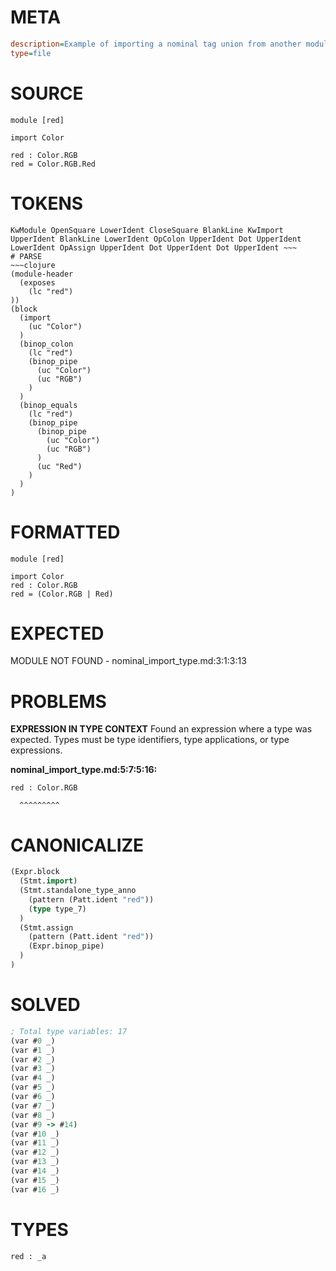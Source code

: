 # META
~~~ini
description=Example of importing a nominal tag union from another module
type=file
~~~
# SOURCE
~~~roc
module [red]

import Color

red : Color.RGB
red = Color.RGB.Red
~~~
# TOKENS
~~~text
KwModule OpenSquare LowerIdent CloseSquare BlankLine KwImport UpperIdent BlankLine LowerIdent OpColon UpperIdent Dot UpperIdent LowerIdent OpAssign UpperIdent Dot UpperIdent Dot UpperIdent ~~~
# PARSE
~~~clojure
(module-header
  (exposes
    (lc "red")
))
(block
  (import
    (uc "Color")
  )
  (binop_colon
    (lc "red")
    (binop_pipe
      (uc "Color")
      (uc "RGB")
    )
  )
  (binop_equals
    (lc "red")
    (binop_pipe
      (binop_pipe
        (uc "Color")
        (uc "RGB")
      )
      (uc "Red")
    )
  )
)
~~~
# FORMATTED
~~~roc
module [red]

import Color
red : Color.RGB
red = (Color.RGB | Red)
~~~
# EXPECTED
MODULE NOT FOUND - nominal_import_type.md:3:1:3:13
# PROBLEMS
**EXPRESSION IN TYPE CONTEXT**
Found an expression where a type was expected.
Types must be type identifiers, type applications, or type expressions.

**nominal_import_type.md:5:7:5:16:**
```roc
red : Color.RGB
```
      ^^^^^^^^^


# CANONICALIZE
~~~clojure
(Expr.block
  (Stmt.import)
  (Stmt.standalone_type_anno
    (pattern (Patt.ident "red"))
    (type type_7)
  )
  (Stmt.assign
    (pattern (Patt.ident "red"))
    (Expr.binop_pipe)
  )
)
~~~
# SOLVED
~~~clojure
; Total type variables: 17
(var #0 _)
(var #1 _)
(var #2 _)
(var #3 _)
(var #4 _)
(var #5 _)
(var #6 _)
(var #7 _)
(var #8 _)
(var #9 -> #14)
(var #10 _)
(var #11 _)
(var #12 _)
(var #13 _)
(var #14 _)
(var #15 _)
(var #16 _)
~~~
# TYPES
~~~roc
red : _a
~~~
